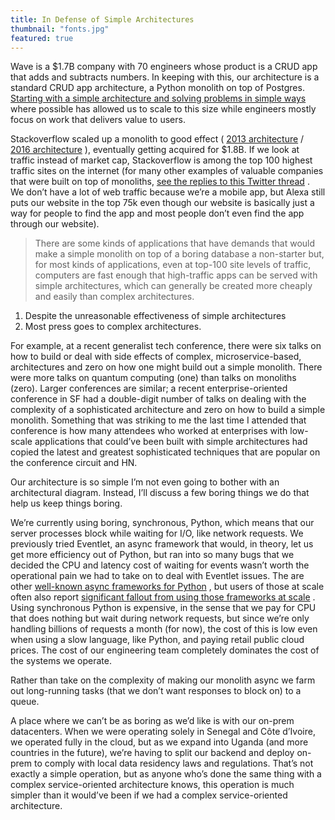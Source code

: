 ```yaml
---
title: In Defense of Simple Architectures
thumbnail: "fonts.jpg"
featured: true
---
```


Wave is a $1.7B company with 70 engineers whose product is a CRUD app that adds and subtracts numbers. In keeping with this, our architecture is a standard CRUD app architecture, a Python monolith on top of Postgres.  [Starting with a simple architecture and solving problems in simple ways](https://twitter.com/danluu/status/1462607028585525249)  where possible has allowed us to scale to this size while engineers mostly focus on work that delivers value to users.

Stackoverflow scaled up a monolith to good effect ( [2013 architecture](https://nickcraver.com/blog/2013/11/22/what-it-takes-to-run-stack-overflow/)  /  [2016 architecture](https://nickcraver.com/blog/2016/02/17/stack-overflow-the-architecture-2016-edition/) ), eventually getting acquired for $1.8B. If we look at traffic instead of market cap, Stackoverflow is among the top 100 highest traffic sites on the internet (for many other examples of valuable companies that were built on top of monoliths,  [see the replies to this Twitter thread](https://twitter.com/danluu/status/1498678300163588096) . We don’t have a lot of web traffic because we’re a mobile app, but Alexa still puts our website in the top 75k even though our website is basically just a way for people to find the app and most people don’t even find the app through our website).

> There are some kinds of applications that have demands that would make a simple monolith on top of a boring database a non-starter but, for most kinds of applications, even at top-100 site levels of traffic, computers are fast enough that high-traffic apps can be served with simple architectures, which can generally be created more cheaply and easily than complex architectures.

1. Despite the unreasonable effectiveness of simple architectures
2. Most press goes to complex architectures. 

For example, at a recent generalist tech conference, there were six talks on how to build or deal with side effects of complex, microservice-based, architectures and zero on how one might build out a simple monolith. There were more talks on quantum computing (one) than talks on monoliths (zero). Larger conferences are similar; a recent enterprise-oriented conference in SF had a double-digit number of talks on dealing with the complexity of a sophisticated architecture and zero on how to build a simple monolith. Something that was striking to me the last time I attended that conference is how many attendees who worked at enterprises with low-scale applications that could’ve been built with simple architectures had copied the latest and greatest sophisticated techniques that are popular on the conference circuit and HN.

Our architecture is so simple I’m not even going to bother with an architectural diagram. Instead, I’ll discuss a few boring things we do that help us keep things boring.

We’re currently using boring, synchronous, Python, which means that our server processes block while waiting for I/O, like network requests. We previously tried Eventlet, an async framework that would, in theory, let us get more efficiency out of Python, but ran into so many bugs that we decided the CPU and latency cost of waiting for events wasn’t worth the operational pain we had to take on to deal with Eventlet issues. The are other  [well-known async frameworks for Python](https://twitter.com/mcfunley/status/1194713713330122752) , but users of those at scale often also report  [significant fallout from using those frameworks at scale](https://twitter.com/mcfunley/status/1194715290841432064) . Using synchronous Python is expensive, in the sense that we pay for CPU that does nothing but wait during network requests, but since we’re only handling billions of requests a month (for now), the cost of this is low even when using a slow language, like Python, and paying retail public cloud prices. The cost of our engineering team completely dominates the cost of the systems we operate.

Rather than take on the complexity of making our monolith async we farm out long-running tasks (that we don’t want responses to block on) to a queue.

A place where we can’t be as boring as we’d like is with our on-prem datacenters. When we were operating solely in Senegal and Côte d’Ivoire, we operated fully in the cloud, but as we expand into Uganda (and more countries in the future), we’re having to split our backend and deploy on-prem to comply with local data residency laws and regulations. That’s not exactly a simple operation, but as anyone who’s done the same thing with a complex service-oriented architecture knows, this operation is much simpler than it would’ve been if we had a complex service-oriented architecture.
